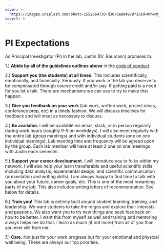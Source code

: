 ```yaml
---
cover: >-
  https://images.unsplash.com/photo-1552664730-d307ca884978?ixid=MnwxMjA3fDB8MHxwaG90by1wYWdlfHx8fGVufDB8fHx8&ixlib=rb-1.2.1&auto=format&fit=crop&w=2970&q=80
coverY: 0
---
```


# PI Expectations

As Principal Investigator (PI) in the lab, Justin (Dr. Baumann) promises to:

1.) **Abide by all of the guidelines outlines above** in the [code of conduct](code-of-conduct-and-community-guidelines.md)

2.) **Support you (the students) at all times**. This includes scientifically, emotionally, and financially. Seriously. If you work in the lab you deserve to be compensated through course credit and/or pay. If getting paid is a need for you let's talk. There are mechanisms we can use to try to make that happen.  &#x20;

3.) **Give you feedback on your work** (lab work, written work, project ideas, conference prep, etc) in a timely fashion. We will discuss timelines for feedback and will meet as necessary to discuss.&#x20;

4.) **Be availalbe.** I will be available via email, slack, or in person regularly during work hours (roughly 9-5 on weekdays). I will also meet regularly with the entire lab (group meetings) and with individual students (one on one individual meetings). Lab meeting time and frequency will be agreed upon by the group. Each lab member will have at least 2 one on one meetings with Justin each semester.&#x20;

5.) **Support your career development.** I will introduce you to folks within my network. I will also help your learn transferable and useful scientific skills including data analysis, experimental design, and scientific communcation (presentation and writing skills). I am always happy to find time to talk with you about your future, career goals, etc. This is one of the most rewarding parts of my job. This also includes writing letters of recommendation. See below for details.&#x20;

6.) **Train you!** This lab is entirely built around student learning, training, and leadership. We want students to take the reigns and explore their interests and passions. We also want you to try new things and seek feedback on how to be better. I want this from myself as well and training and mentoring always helps me do that. I learn as much (if not more) from all of you than you ever will from me. &#x20;

7.) **Care.** Not just for your work progress but for your emotional and physical well being. These are always our top priorities.
